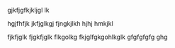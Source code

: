 gjkfjgfkjkljgl lk

hgjfhfjk
jkfjglkgj
fjngkjlkh
hjhj
hmkjkl


fjkfjglk
fjgkfjglk
flkgolkg
fkjglfgkgohlkglk
gfgfgfgfg
ghg
